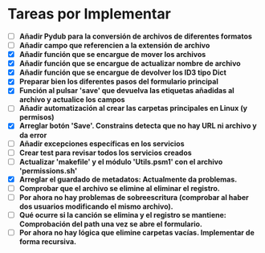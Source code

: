 
# Tareas por Implementar

 - [ ] **Añadir Pydub para la conversión de archivos de diferentes formatos**
 - [ ] **Añadir campo que referencien a la extensión de archivo**
 - [x] **Añadir función que se encargue de mover los archivos**
 - [x] **Añadir función que se encargue de actualizar nombre de archivo**
 - [x] **Añadir función que se encargue de devolver los ID3 tipo Dict**
 - [x] **Preparar bien los diferentes pasos del formulario principal**
 - [x] **Función al pulsar 'save' que devuelva las etiquetas añadidas al archivo y actualice los campos**
 - [ ] **Añadir automatización al crear las carpetas principales en Linux (y permisos)**
 - [x] **Arreglar botón 'Save'. Constrains detecta que no hay URL ni archivo y da error**
 - [ ] **Añadir excepciones específicas en los servicios**
 - [ ] **Crear test para revisar todos los servicios creados**
 - [ ] **Actualizar 'makefile' y el módulo 'Utils.psm1' con el archivo 'permissions.sh'**
 - [x] **Arreglar el guardado de metadatos: Actualmente da problemas.**
 - [ ] **Comprobar que el archivo se elimine al eliminar el registro.**
 - [ ] **Por ahora no hay problemas de sobreescritura (comprobar al haber dos usuarios modificando el mismo archivo).**
 - [ ] **Qué ocurre si la canción se elimina y el registro se mantiene: Comprobación del path una vez se abre el formulario.**
 - [ ] **Por ahora no hay lógica que elimine carpetas vacías. Implementar de forma recursiva.**